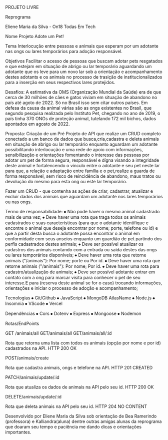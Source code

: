 PROJETO LIVRE

Reprograma

Eliene Maria da Silva - On18 Todas Em Tech

Nome Projeto
Adote um Pet!

Tema
Interlocução entre pessoas e animais que esperam por um adotante nas ongs ou lares temporários para adoção responsável.

Objetivos
 Facilitar o acesso de pessoas que buscam adotar pets resgatados e que estejam em situação de abrigo ou lar temporário aguardando um adotante que os leve para um novo lar sob a orientação e acompanhamento destes adotants e os animais no processo de trasição de institucionalizados para a inserção em seus respectivos lares protejidos.

Desafios:
A estimativa da OMS (Organização Mundial da Saúde) era de que cerca de 30 milhões de cães e gatos viviam em situação de abandono no país até agoto de 2022. Só no Brasil isso sem citar outros países. Em defesa da causa da animal várias são as ongs existentes no Brasil, que segundo pesquisa realizada pelo Instituto Pet, chegando no ano de 2019, o país tinha 370 ONGs de proteção animal, tutelando 172 mil bichos, dados apontados em agosto de 2022.

Proposta:
  Criação de um Pré Projeto de API que realize um CRUD completo conectado a um banco de dados que busca,cria,cadastra e deleta animais em situação de abrigo ou lar temporário enquanto aguardam um adotante possibilitando interlocução e uma rede de apoio com informações, sensibilização e orientações fomentando o interesse das pessoas por adotar um pet de forma segura, responsável e dígna visando a integridade deste animal e fortalencendo o vínculo entre o adotante e seu pet neste lar para que, a relação e adaptação entre família e o pet,realize a guarda de forma responsável, sem risco de reincidência de abandono, maus tratos ou devolução do mesmo para esta ong ou este lar temporário.

Fazer um CRUD - que contenha as ações de criar, cadastrar, atualizar e excluir dados dos animais que aguardam um adotante nos lares temporários ou nas ongs.

Termo de responsabilidade:
⦁	Não pode haver o mesmo animal cadastrado mais de uma vez;
⦁	Deve haver uma rota que traga todos os animais cadastrados e suas características (para que o adotante identifique e encontre o animal que deseja encontrar por nome; porte, telefone ou id) e que a partir desta busca o adotante possa encontrar o animal em conformidade com seus anseios enquanto um guardião de pet partindo dos perfis cadastrados destes animais;
⦁	Deve ser possível atualizar os cadastros dos animais contando com a entrada ou saída destes das ongs ou lares temporários disponíveis;
⦁	Deve haver uma rota que retorne animais ("/animais"): Por nome; porte ou  Por id.
⦁	Deve haver uma rota que retorne animais ("/animais"): Por nome; Por id.
⦁	Deve haver uma rota para cadastro/atualização de animais;
⦁	Deve ser possível adotante entrar em contato com a ong para marcar visita para conhecer o pet de seu interesse.E para (reserva deste animal se for o caso) trocando informações, orientações e iniciar o processo de adoção e acompanhamento;

Tecnologias 
⦁	Git/Github
⦁	JavaScript
⦁	MongoDB AtlasName
⦁	Node.js
⦁	Insomnia
⦁	VScode
⦁	Vercel

Dependências
⦁	Cors
⦁	Dotenv
⦁	Express
⦁	Mongoose
⦁	Nodemon

Rotas/EndPoints

GET /animais/all
GET/animais/all
GET/animais/all/:id

Rota que retorna uma lista com todos os animais (opção por nome e por id) cadastrados na API.
HTTP 200 OK

POST/animais/create

Rota que cadastra animais, ongs e telefone na API.
HTTP 201 CREATED

PATCH/animais/update/:id

Rota que atualiza os dados de animais na API pelo seu id. 
HTTP 200 OK 

DELETE/animais/update/:id

Rota que deleta animais na API pelo seu id.
HTTP 204 NO CONTENT

Desenvolvido por Eliene Maria da Silva
sob orientação de Bea Ramerindo (professora) e Kalliandra(aluna) dentre outras amigas alunas da reprograma que doaram seu tempo e paciência me dando dicas e orientações importantes.